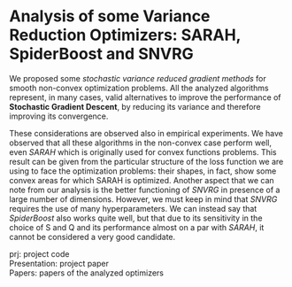 # Analysis of some Variance Reduction Optimizers: SARAH, SpiderBoost and SNVRG

We proposed some *stochastic variance reduced gradient methods* for smooth non-convex optimization problems. All the analyzed algorithms represent, in many cases, valid alternatives to improve the performance of **Stochastic Gradient Descent**, by reducing its variance and therefore improving its convergence.

These considerations are observed also in empirical experiments. We have observed that all these algorithms in the non-convex case perform well, even *SARAH* which is originally used for convex functions problems. This result can be given from the particular structure of the loss function we are using to face the optimization problems: their shapes, in fact, show some convex areas for which SARAH is optimized. Another aspect that we can note from our analysis is the better functioning of *SNVRG* in presence of a large number of dimensions. However, we must keep in mind that *SNVRG* requires the use of many hyperparameters. We can instead say that *SpiderBoost* also works quite well, but that due to its sensitivity in the choice of S and Q and its performance almost on a par with *SARAH*, it cannot be considered a very good candidate.

prj: project code  
Presentation: project paper  
Papers: papers of the analyzed optimizers
